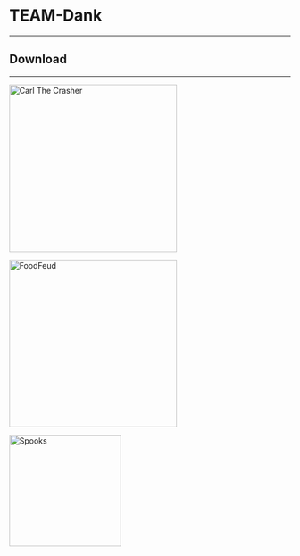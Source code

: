 
# TEAM-Dank

---

## Download  
  
---
[<img src="img/CarGameLogo.png" alt="Carl The Crasher" style="width: 300px;"/>](apps/Car-Game.jar)  

[<img src="img/FoodFeudLogo.png" alt="FoodFeud" style="width: 300px;"/>](apps/food-feud.jar)  

[<img src="img/SpooksLogo.png" alt="Spooks" style="width: 200px;"/>](apps/spooks.jar)

